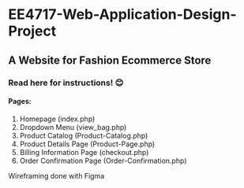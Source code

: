 # EE4717-Web-Application-Design-Project
## A Website for Fashion Ecommerce Store

### Read here for instructions! :blush:

#### Pages:
1. Homepage (index.php)
2. Dropdown Menu (view_bag.php)
3. Product Catalog (Product-Catalog.php)
4. Product Details Page (Product-Page.php)
5. Billing Information Page (checkout.php)
6. Order Confirmation Page (Order-Confirmation.php)


Wireframing done with Figma

